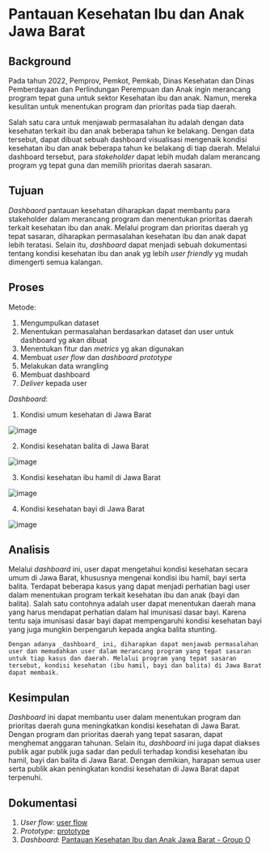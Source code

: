# Pantauan Kesehatan Ibu dan Anak Jawa Barat

## Background
  Pada tahun 2022, Pemprov, Pemkot, Pemkab, Dinas Kesehatan dan Dinas Pemberdayaan dan Perlindungan Perempuan dan Anak ingin merancang program tepat guna untuk sektor Kesehatan ibu dan anak. Namun, mereka kesulitan untuk menentukan program dan prioritas pada tiap daerah.
  
  Salah satu cara untuk menjawab permasalahan itu adalah dengan data kesehatan terkait ibu dan anak beberapa tahun ke belakang. Dengan data tersebut, dapat dibuat sebuah dashboard visualisasi mengenaik kondisi kesehatan ibu dan anak beberapa tahun ke belakang di tiap daerah. Melalui dashboard tersebut, para _stakeholder_ dapat lebih mudah dalam merancang program yg tepat guna dan memilih prioritas daerah sasaran.

## Tujuan
  _Dashbaord_ pantauan kesehatan diharapkan dapat membantu para stakeholder dalam merancang program dan menentukan prioritas daerah terkait kesehatan ibu dan anak. Melalui program dan prioritas daerah yg tepat sasaran, diharapkan permasalahan kesehatan ibu dan anak dapat lebih teratasi. Selain itu, _dashboard_ dapat menjadi sebuah dokumentasi tentang kondisi kesehatan ibu dan anak yg lebih _user friendly_ yg mudah dimengerti semua kalangan.

## Proses
Metode:
1.	Mengumpulkan dataset
2.	Menentukan permasalahan berdasarkan dataset dan user untuk dashboard yg akan dibuat
3.	Menentukan fitur dan _metrics_ yg akan digunakan
4.	Membuat _user flow_ dan _dashboard prototype_
5.	Melakukan data wrangling
6.	Membuat dashboard
7.	_Deliver_ kepada user

_Dashboard_:
1. Kondisi umum kesehatan di Jawa Barat

![image](https://user-images.githubusercontent.com/52657638/189533320-fb4156b0-6c3d-45a7-9f86-ed5d17a969f3.png)

2. Kondisi kesehatan balita di Jawa Barat

![image](https://user-images.githubusercontent.com/52657638/189533327-c65a9aa9-011f-4d2d-a1a5-711ea370590d.png)

3. Kondisi kesehatan ibu hamil di Jawa Barat

![image](https://user-images.githubusercontent.com/52657638/189533352-6ab2da51-fd56-4b07-bf33-16dba112f4e5.png)

4. Kondisi kesehatan bayi di Jawa Barat

![image](https://user-images.githubusercontent.com/52657638/189533332-db09668a-6525-4f84-9497-0be7170aaadf.png)

## Analisis
  Melalui _dashboard_ ini, user dapat mengetahui kondisi kesehatan secara umum di Jawa Barat, khususnya mengenai kondisi ibu hamil, bayi serta balita. Terdapat beberapa kasus yang dapat menjadi perhatian bagi user dalam menentukan program terkait kesehatan ibu dan anak (bayi dan balita). Salah satu contohnya adalah user dapat menentukan daerah mana yang harus mendapat perhatian dalam hal imunisasi dasar bayi. Karena tentu saja imunisasi dasar bayi dapat mempengaruhi kondisi kesehatan bayi yang juga mungkin berpengaruh kepada angka balita stunting.
	
	Dengan adanya _dashboard_ ini, diharapkan dapat menjawab permasalahan user dan memudahkan user dalam merancang program yang tepat sasaran untuk tiap kasus dan daerah. Melalui program yang tepat sasaran tersebut, kondisi kesehatan (ibu hamil, bayi dan balita) di Jawa Barat dapat membaik.

## Kesimpulan
  _Dashboard_ ini dapat membantu user dalam menentukan program dan prioritas daerah guna meningkatkan kondisi kesehatan di Jawa Barat. Dengan program dan prioritas daerah yang tepat sasaran, dapat menghemat anggaran tahunan. Selain itu, _dashboard_ ini juga dapat diakses publik agar publik juga sadar dan peduli terhadap kondisi kesehatan ibu hamil, bayi dan balita di Jawa Barat. Dengan demikian, harapan semua user serta publik akan peningkatan kondisi kesehatan di Jawa Barat dapat terpenuhi.

## Dokumentasi
1. _User flow_: [user flow](https://drive.google.com/file/d/1gPf86CHcM_Y4nIL28fG0Koo2t9O114J3/view?usp=sharing)
2. _Prototype_: [prototype](https://drive.google.com/file/d/1VtZ8GuxT0vyDHgn0-8QutizBo5dHzp7a/view?usp=sharing)
3. _Dashboard_: [Pantauan Kesehatan Ibu dan Anak Jawa Barat - Group O](https://public.tableau.com/views/MVP-KelompokOProjectLabBI/HalamanAwal?:language=en-US&:display_count=n&:origin=viz_share_link)


